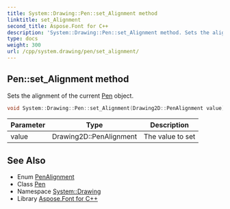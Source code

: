 ```yaml
---
title: System::Drawing::Pen::set_Alignment method
linktitle: set_Alignment
second_title: Aspose.Font for C++
description: 'System::Drawing::Pen::set_Alignment method. Sets the alignment of the current Pen object in C++.'
type: docs
weight: 300
url: /cpp/system.drawing/pen/set_alignment/
---
```

## Pen::set_Alignment method


Sets the alignment of the current [Pen](../) object.

```cpp
void System::Drawing::Pen::set_Alignment(Drawing2D::PenAlignment value)
```


| Parameter | Type | Description |
| --- | --- | --- |
| value | Drawing2D::PenAlignment | The value to set |

## See Also

* Enum [PenAlignment](../../../system.drawing.drawing2d/penalignment/)
* Class [Pen](../)
* Namespace [System::Drawing](../../)
* Library [Aspose.Font for C++](../../../)

